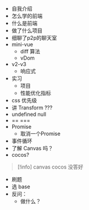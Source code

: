 - 自我介绍
- 怎么学的前端
- 什么是前端
- 做了什么项目
- 细聊了p2p的聊天室
- mini-vue 
	- diff 算法
	- vDom
- v2-v3
	- 响应式
- 实习
	- 项目
	- 性能优化指标
- css 优先级
- 讲 Transform ???
- undefined null
- == === 
- Promise
	- 取消一个Promise
- 事件循环      
- 了解 Canvas 吗？
- cocos?
>[!info]
>canvas cocos 没答好

- 刷题
- 选 base
- 反问：
	- 做什么？